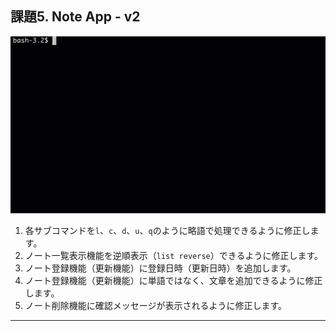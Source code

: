 ## 課題5. Note App - v2

![](img/note_v2.gif)

1. 各サブコマンドを`l`、`c`、`d`、`u`、`q`のように略語で処理できるように修正します。
1. ノート一覧表示機能を逆順表示（`list reverse`）できるように修正します。
1. ノート登録機能（更新機能）に登録日時（更新日時）を追加します。
1. ノート登録機能（更新機能）に単語ではなく、文章を追加できるように修正します。
1. ノート削除機能に確認メッセージが表示されるように修正します。

---
